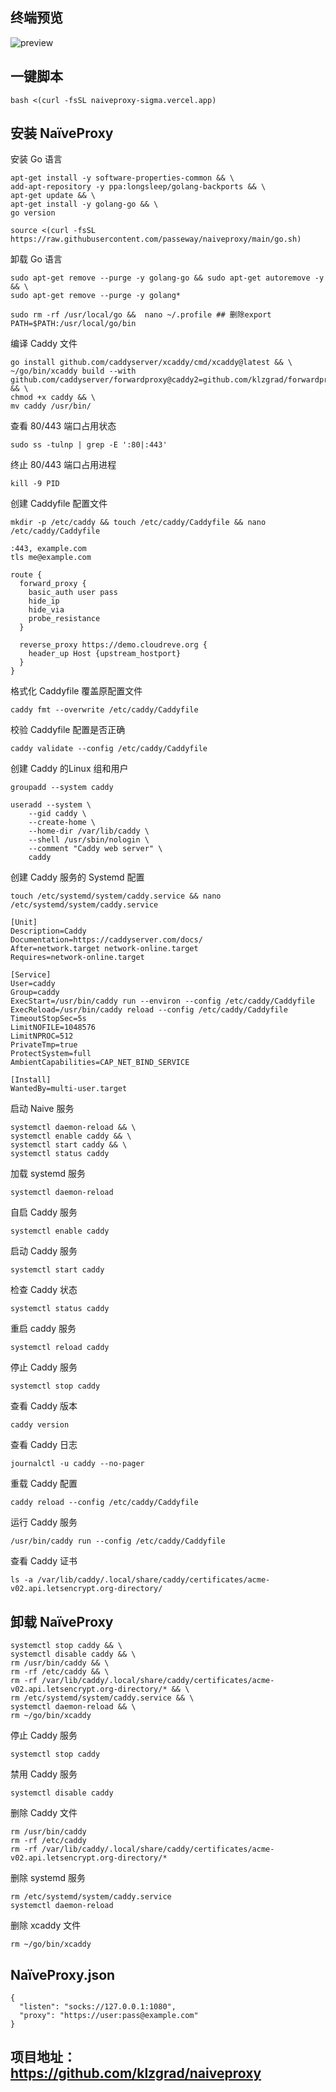 ## 终端预览

![preview](image.png)
## 一键脚本
```
bash <(curl -fsSL naiveproxy-sigma.vercel.app)
```

## 安装 NaïveProxy
安装 Go 语言
```
apt-get install -y software-properties-common && \
add-apt-repository -y ppa:longsleep/golang-backports && \
apt-get update && \
apt-get install -y golang-go && \
go version
```
```
source <(curl -fsSL https://raw.githubusercontent.com/passeway/naiveproxy/main/go.sh)
```

卸载 Go 语言
```
sudo apt-get remove --purge -y golang-go && sudo apt-get autoremove -y && \
sudo apt-get remove --purge -y golang*
```
```
sudo rm -rf /usr/local/go &&  nano ~/.profile ## 删除export PATH=$PATH:/usr/local/go/bin
```

编译 Caddy 文件
```
go install github.com/caddyserver/xcaddy/cmd/xcaddy@latest && \
~/go/bin/xcaddy build --with github.com/caddyserver/forwardproxy@caddy2=github.com/klzgrad/forwardproxy@naive && \
chmod +x caddy && \
mv caddy /usr/bin/
```

查看 80/443 端口占用状态
```
sudo ss -tulnp | grep -E ':80|:443'
```
终止 80/443 端口占用进程
```
kill -9 PID
```
创建 Caddyfile 配置文件
```
mkdir -p /etc/caddy && touch /etc/caddy/Caddyfile && nano /etc/caddy/Caddyfile
```
```
:443, example.com
tls me@example.com

route {
  forward_proxy {
    basic_auth user pass
    hide_ip
    hide_via
    probe_resistance
  }

  reverse_proxy https://demo.cloudreve.org {
    header_up Host {upstream_hostport}
  }
}
```
格式化 Caddyfile 覆盖原配置文件
```
caddy fmt --overwrite /etc/caddy/Caddyfile
```
校验 Caddyfile 配置是否正确
```
caddy validate --config /etc/caddy/Caddyfile
```
创建 Caddy 的Linux 组和用户
```
groupadd --system caddy

useradd --system \
    --gid caddy \
    --create-home \
    --home-dir /var/lib/caddy \
    --shell /usr/sbin/nologin \
    --comment "Caddy web server" \
    caddy
```
创建 Caddy 服务的 Systemd 配置
```
touch /etc/systemd/system/caddy.service && nano /etc/systemd/system/caddy.service
```
```
[Unit]
Description=Caddy
Documentation=https://caddyserver.com/docs/
After=network.target network-online.target
Requires=network-online.target

[Service]
User=caddy
Group=caddy
ExecStart=/usr/bin/caddy run --environ --config /etc/caddy/Caddyfile
ExecReload=/usr/bin/caddy reload --config /etc/caddy/Caddyfile
TimeoutStopSec=5s
LimitNOFILE=1048576
LimitNPROC=512
PrivateTmp=true
ProtectSystem=full
AmbientCapabilities=CAP_NET_BIND_SERVICE

[Install]
WantedBy=multi-user.target
```
启动 Naive 服务
```
systemctl daemon-reload && \
systemctl enable caddy && \
systemctl start caddy && \
systemctl status caddy
```
加载 systemd 服务
```
systemctl daemon-reload
```
自启 Caddy 服务
```
systemctl enable caddy
```
启动 Caddy 服务
```
systemctl start caddy
```
检查 Caddy 状态
```
systemctl status caddy
```
重启 caddy 服务
```
systemctl reload caddy
```
停止 Caddy 服务
```
systemctl stop caddy
```
查看 Caddy 版本
```
caddy version
```
查看 Caddy 日志
```
journalctl -u caddy --no-pager
```
重载 Caddy 配置
```
caddy reload --config /etc/caddy/Caddyfile
```
运行 Caddy 服务
```
/usr/bin/caddy run --config /etc/caddy/Caddyfile
```

查看 Caddy 证书
```
ls -a /var/lib/caddy/.local/share/caddy/certificates/acme-v02.api.letsencrypt.org-directory/
```
## 卸载 NaïveProxy
```
systemctl stop caddy && \
systemctl disable caddy && \
rm /usr/bin/caddy && \
rm -rf /etc/caddy && \
rm -rf /var/lib/caddy/.local/share/caddy/certificates/acme-v02.api.letsencrypt.org-directory/* && \
rm /etc/systemd/system/caddy.service && \
systemctl daemon-reload && \
rm ~/go/bin/xcaddy
```
停止 Caddy 服务
```
systemctl stop caddy
```
禁用 Caddy 服务
```
systemctl disable caddy
```
删除 Caddy 文件
```
rm /usr/bin/caddy
rm -rf /etc/caddy
rm -rf /var/lib/caddy/.local/share/caddy/certificates/acme-v02.api.letsencrypt.org-directory/*
```
删除 systemd 服务
```
rm /etc/systemd/system/caddy.service
systemctl daemon-reload
```
删除 xcaddy 文件
```
rm ~/go/bin/xcaddy
```

## NaïveProxy.json
```
{
  "listen": "socks://127.0.0.1:1080",
  "proxy": "https://user:pass@example.com"
}
```

## 项目地址：https://github.com/klzgrad/naiveproxy
